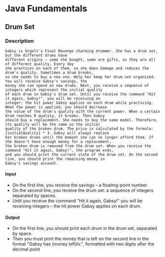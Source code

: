# Java Fundamentals

## Drum Set

### Description

    Gabsy is Orgolt's Final Revenge charming drummer. She has a drum set, but the different drums have 
    different origins – some she bought, some are gifts, so they are all of different quality. Every day
    she practices on each of them, so she does damage and reduces the drum's quality. Sometimes a drum breaks,
    so she needs to buy a new one. Help her keep her drum set organized. You will receive Gabsy's savings, the
    money she can spend on new drums. Next, you receive a sequence of integers which represent the initial quality 
    of each drum in Gabsy's drum set. Until you receive the command "Hit it again, Gabsy!", you will be receiving an
    integer: the hit power Gabsy applies on each drum while practicing. When the power is applied, you should decrease
    the value of the drum's quality with the current power. When a certain drum reaches 0 quality, it breaks. Then Gabsy
    should buy a replacement. She needs to buy the same model. Therefore, its quality will be the same as the initial 
    quality of the broken drum. The price is calculated by the formula: {initialQuality} * 3. Gabsy will always replace
    her broken drums until the moment she can no longer afford them. If she doesn't have enough money for a replacement,
    the broken drum is removed from the drum set. When you receive the command "Hit it again, Gabsy!", the program ends,
    and you should print the current state of the drum set. On the second line, you should print the remaining money in
    Gabsy's savings account.

#### Input

- On the first line, you receive the savings – a floating-point number.
- On the second line, you receive the drum set: a sequence of integers separated by spaces.
- Until you receive the command "Hit it again, Gabsy!" you will be receiving integers – the hit power Gabsy applies on
  each drum.

#### Output

- On the first line, you should print each drum in the drum set, separated by space.
- Then you must print the money that is left on the second line in the format "Gabsy has {money left}lv.", formatted
  with two digits after the decimal point